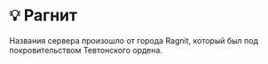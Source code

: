 # 💡 Рагнит

Названия сервера произошло от города Ragnit, который был под покровительством Тевтонского ордена.
